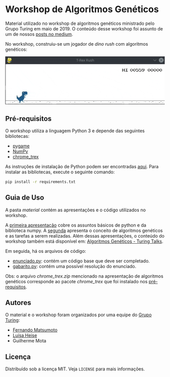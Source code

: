 # Workshop de Algoritmos Genéticos

Material utilizado no workshop de algoritmos genéticos ministrado pelo Grupo Turing
em maio de 2019. O conteúdo desse workshop foi assunto de um de nossos
[posts no medium][1].

No workshop, construiu-se um jogador de _dino rush_ com algoritmos genéticos:

![gif do jogo dino rush](trex_rush.gif)

## Pré-requisitos

O workshop utiliza a linguagem Python 3 e depende das seguintes bibliotecas:

- [pygame](https://www.pygame.org/)
- [NumPy](https://numpy.org/)
- [chrome_trex](https://github.com/GrupoTuringCodes/chrome-trex-rush)

As instruções de instalação de Python podem ser encontradas [aqui](https://realpython.com/installing-python/).
Para instalar as bibliotecas, execute o seguinte comando:

```bash
pip install -r requirements.txt
```

## Guia de Uso

A pasta _material_ contém as apresentações e o código utilizados no workshop.

A [primeira apresentação](material/tutorial_python_numpy.pdf) cobre os assuntos
básicos de python e da biblioteca numpy. A [segunda](material/algoritmos_geneticos.pdf)
apresenta o conceito de algoritmos genéticos e as tarefas a serem realizadas.
Além dessas apresentações, o conteúdo do workshop também está disponível em:
[Algoritmos Genéticos - Turing Talks][1].

Em seguida, há os arquivos de código:

- [enunciado.py](material/genetico.py): contém um código base que deve ser completado.
- [gabarito.py](material/gabarito.py): contém uma possível resolução do enunciado.

Obs: o arquivo *chrome_trex.zip* mencionado na apresentação de algoritmos genéticos
corresponde ao pacote *chrome_trex* que foi instalado nos [pré-requisitos](#pré-requisitos).

## Autores

O material e o workshop foram organizados por uma equipe do [Grupo Turing](https://github.com/GrupoTuringCodes):

- [Fernando Matsumoto](https://github.com/fernandokm)
- [Luísa Heise](https://github.com/luisaheise)
- Guilherme Mota

## Licença

Distribuído sob a licença MIT. Veja `LICENSE` para mais informações.

[1]: https://medium.com/turing-talks/turing-talks-8-algoritmos-gen%C3%A9ticos-a791c25bd7ba
